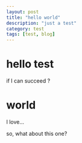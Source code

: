 ```yaml
---
layout: post
title: "hello world"
description: "just a test"
category: test
tags: [test, blog]
---
```


# hello test

if I can succeed ?

# world

I love...

so, what about this one?